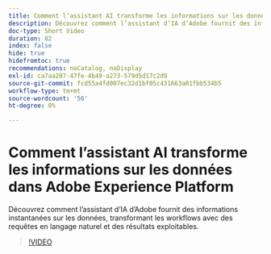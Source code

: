 ```yaml
---
title: Comment l’assistant AI transforme les informations sur les données dans Adobe Experience Platform
description: Découvrez comment l’assistant d’IA d’Adobe fournit des informations instantanées sur les données, transformant les workflows avec des requêtes en langage naturel et des résultats exploitables.
doc-type: Short Video
duration: 82
index: false
hide: true
hidefromtoc: true
recommendations: noCatalog, noDisplay
exl-id: ca7aa207-47fe-4b49-a273-579d5d17c2d9
source-git-commit: fcd55a4fd007ec32d1bf05c431663a01fbb534b5
workflow-type: tm+mt
source-wordcount: '56'
ht-degree: 0%

---
```


# Comment l’assistant AI transforme les informations sur les données dans Adobe Experience Platform

Découvrez comment l’assistant d’IA d’Adobe fournit des informations instantanées sur les données, transformant les workflows avec des requêtes en langage naturel et des résultats exploitables.

<!-- 72_S653_3442539_81_how-ai-assistant-transforms-data-insights-in-adobe-experience-platform -->
>[!VIDEO](https://video.tv.adobe.com/v/3459914/?learn=on&enablevpops=true&captions=fre_fr)
